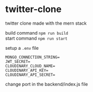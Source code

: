 # twitter-clone  
twitter clone made with the mern stack  

build command ```npm run build```  
start command ```npm run start```  

setup a ```.env``` file
```
MONGO_CONNECTION_STRING=
JWT_SECRET=
CLOUDINARY_CLOUD_NAME=
CLOUDINARY_API_KEY=
CLOUDINARY_API_SECRET=
```
change port in the backend/index.js file
